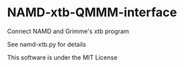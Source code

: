 # NAMD-xtb-QMMM-interface

Connect NAMD and Grimme's xtb program

See namd-xtb.py for details

This software is under the MIT License
